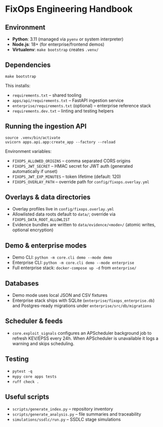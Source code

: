 # FixOps Engineering Handbook

## Environment
- **Python**: 3.11 (managed via `pyenv` or system interpreter)
- **Node.js**: 18+ (for enterprise/frontend demos)
- **Virtualenv**: `make bootstrap` creates `.venv/`

## Dependencies
```
make bootstrap
```
This installs:
- `requirements.txt` – shared tooling
- `apps/api/requirements.txt` – FastAPI ingestion service
- `enterprise/requirements.txt` (optional) – enterprise reference stack
- `requirements.dev.txt` – linting and testing helpers

## Running the ingestion API
```
source .venv/bin/activate
uvicorn apps.api.app:create_app --factory --reload
```
Environment variables:
- `FIXOPS_ALLOWED_ORIGINS` – comma separated CORS origins
- `FIXOPS_JWT_SECRET` – HMAC secret for JWT auth (generated automatically if unset)
- `FIXOPS_JWT_EXP_MINUTES` – token lifetime (default: 120)
- `FIXOPS_OVERLAY_PATH` – override path for `config/fixops.overlay.yml`

## Overlays & data directories
- Overlay profiles live in `config/fixops.overlay.yml`
- Allowlisted data roots default to `data/`; override via `FIXOPS_DATA_ROOT_ALLOWLIST`
- Evidence bundles are written to `data/evidence/<mode>/` (atomic writes, optional encryption)

## Demo & enterprise modes
- Demo CLI: `python -m core.cli demo --mode demo`
- Enterprise CLI: `python -m core.cli demo --mode enterprise`
- Full enterprise stack: `docker-compose up -d` from `enterprise/`

## Databases
- Demo mode uses local JSON and CSV fixtures
- Enterprise stack ships with SQLite (`enterprise/fixops_enterprise.db`) and Postgres-ready migrations under `enterprise/src/db/migrations`

## Scheduler & feeds
- `core.exploit_signals` configures an APScheduler background job to refresh KEV/EPSS every 24h. When APScheduler is unavailable it logs a warning and skips scheduling.

## Testing
- `pytest -q`
- `mypy core apps tests`
- `ruff check .`

## Useful scripts
- `scripts/generate_index.py` – repository inventory
- `scripts/generate_analysis.py` – file summaries and traceability
- `simulations/ssdlc/run.py` – SSDLC stage simulations
